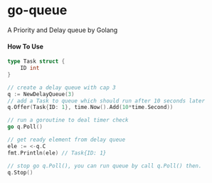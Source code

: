 # go-queue
A Priority and Delay queue by Golang

#### How To Use

```go
type Task struct {
	ID int
}

// create a delay queue with cap 3
q := NewDelayQueue(3)
// add a Task to queue which should run after 10 seconds later
q.Offer(Task{ID: 1}, time.Now().Add(10*time.Second))

// run a goroutine to deal timer check
go q.Poll()

// get ready element from delay queue
ele := <-q.C
fmt.Println(ele) // Task{ID: 1}

// stop go q.Poll(), you can run queue by call q.Poll() then.
q.Stop()

```
